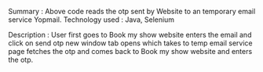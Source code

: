 Summary : Above code reads the otp sent by Website to an temporary email service Yopmail.
Technology used : Java, Selenium


Description : 
User first goes to Book my show website enters the email and click on send otp 
new window tab opens which takes to temp email service page fetches the otp and comes back to 
Book my show website and enters the otp.

